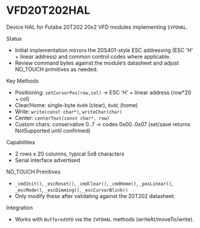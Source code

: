 # VFD20T202HAL

Device HAL for Futaba 20T202 20x2 VFD modules implementing `IVFDHAL`.

Status
- Initial implementation mirrors the 20S401-style ESC addressing (ESC 'H' + linear address) and common control codes where applicable.
- Review command bytes against the module’s datasheet and adjust NO_TOUCH primitives as needed.

Key Methods
- Positioning: `setCursorPos(row,col)` → ESC 'H' + linear address (row*20 + col)
- Clear/Home: single-byte `0x09` (clear), `0x0C` (home)
- Write: `write(const char*)`, `writeChar(char)`
- Center: `centerText(const char*, row)`
- Custom chars: conservative 0..7 → codes 0x00..0x07 (set/save returns NotSupported until confirmed)

Capabilities
- 2 rows x 20 columns, typical 5x8 characters
- Serial interface advertised

NO_TOUCH Primitives
- `_cmdInit()`, `_escReset()`, `_cmdClear()`, `_cmdHome()`, `_posLinear()`, `_escMode()`, `_escDimming()`, `_escCursorBlink()`
- Only modify these after validating against the 20T202 datasheet.

Integration
- Works with `BufferedVFD` via the `IVFDHAL` methods (writeAt/moveTo/write).

